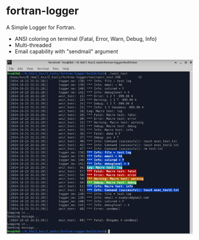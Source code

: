 # fortran-logger

A Simple Logger for Fortran.

- ANSI coloring on terminal {Fatal, Error, Warn, Debug, Info}
- Multi-threaded
- Email capability with "sendmail" argument

![unit_test](./unit_test.png)
